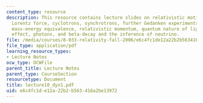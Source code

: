 ```yaml
---
content_type: resource
description: This resource contains lecture slides on relativistic motion in a B field,
  Lorentz force, cyclotrons, synchrotrons, further Gedanken experiments relating to
  mass-energy equivalence, relativistic momentum, quantum nature of light, photoelectric
  effect, photons, and beta-decay and the inference of neutrino.
file: /media/courses/8-033-relativity-fall-2006/e6c4fc1de12a22b2b563416a2be13972_lecture10_dyn1.pdf
file_type: application/pdf
learning_resource_types:
- Lecture Notes
ocw_type: OCWFile
parent_title: Lecture Notes
parent_type: CourseSection
resourcetype: Document
title: lecture10_dyn1.pdf
uid: e6c4fc1d-e12a-22b2-b563-416a2be13972
---
```


